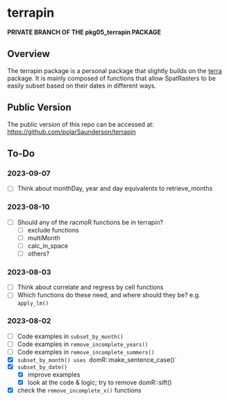 # terrapin

**PRIVATE BRANCH OF THE pkg05_terrapin PACKAGE**

## Overview
The terrapin package is a personal package that slightly builds on the [terra](https://rspatial.org) package. It is mainly composed of functions that allow SpatRasters to be easily subset based on their dates in different ways.

## Public Version
The public version of this repo can be accessed at: 
  https://github.com/polarSaunderson/terrapin

## To-Do
### 2023-09-07
- [ ] Think about monthDay, year and day equivalents to retrieve_months

### 2023-08-10
- [ ] Should any of the racmoR functions be in terrapin?
  - [ ] exclude functions
  - [ ] multiMonth
  - [ ] calc_in_space
  - [ ] others?
  
### 2023-08-03
- [ ] Think about correlate and regress by cell functions
 - [ ] Which functions do these need, and where should they be? e.g. `apply_lm()`

### 2023-08-02
- [ ] Code examples in `subset_by_month()`
- [ ] Code examples in `remove_incomplete_years()`
- [ ] Code examples in `remove_incomplete_summers()`
- [X] `subset_by_month() uses `domR::make_sentence_case()`
- [X] `subset_by_date()`
  - [X] improve examples
  - [X] look at the code & logic; try to remove domR::sift()
- [X] check the `remove_incomplete_x()` functions
